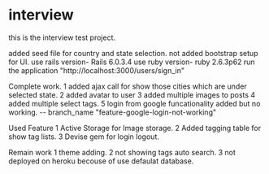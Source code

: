 # interview
this is the interview test project.


added seed file for country and state selection.
not added bootstrap setup for UI.
use rails version- Rails 6.0.3.4
use ruby version- ruby 2.6.3p62
run the application "http://localhost:3000/users/sign_in"

Complete work.
1 added ajax call for show those cities which are under selected state.
2 added avatar to user
3 added multiple images to posts
4 added multiple select tags.
5 login from google funcationality added but no working. -- branch_name "feature-google-login-not-working"

Used Feature
1 Active Storage for Image storage.
2 Added tagging table for show tag lists.
3 Devise gem for login logout.

Remain work
1 theme adding.
2 not showing tags auto search.
3 not deployed on heroku becouse of use defaulat database.

